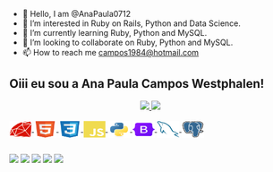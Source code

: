 - 👋 Hello, I am @AnaPaula0712
- 👀 I’m interested in Ruby on Rails, Python and Data Science.
- 🌱 I’m currently learning Ruby, Python and MySQL.
- 💞️ I’m looking to collaborate on Ruby, Python and MySQL.
- 📫 How to reach me campos1984@hotmail.com

## Oiii eu sou a Ana Paula Campos Westphalen!
<div align="center">
  <a href="https://github.com/AnaPaula0712">
  <img height="180em" src="https://github-readme-stats.vercel.app/api?username=AnaPaula0712&show_icons=true&theme=tokyonight&include_all_commits=true&count_private=true"/>
  <img height="180em" src="https://github-readme-stats.vercel.app/api/top-langs/?username=AnaPaula0712&layout=compact&langs_count=7&theme=tokyonight"/>
</div>
<div style="display: inline_block"><br>
  <img align="center" alt="Ana-Ruby" height="30" width="40" src="https://raw.githubusercontent.com/devicons/devicon/master/icons/ruby/ruby-plain.svg">
  <img align="center" alt="Ana-HTML" height="30" width="40" src="https://raw.githubusercontent.com/devicons/devicon/master/icons/html5/html5-original.svg">
  <img align="center" alt="Ana-CSS" height="30" width="40" src="https://raw.githubusercontent.com/devicons/devicon/master/icons/css3/css3-original.svg">
  <img align="center" alt="Ana-Js" height="30" width="40" src="https://raw.githubusercontent.com/devicons/devicon/master/icons/javascript/javascript-plain.svg">
  <img align="center" alt="Ana-Python" height="30" width="40" src="https://raw.githubusercontent.com/devicons/devicon/master/icons/python/python-original.svg">
  <img align="center" alt="Ana-Bootstrap" height="30" width="40" src="https://raw.githubusercontent.com/devicons/devicon/master/icons/bootstrap/bootstrap-original.svg">
  <img align="center" alt="Ana-MySQL" height="30" width="40" src="https://raw.githubusercontent.com/devicons/devicon/master/icons/mysql/mysql-original.svg">
  <img align="center" alt="Ana-PostgreSQL" height="30" width="40" src="https://raw.githubusercontent.com/devicons/devicon/master/icons/postgresql/postgresql-original.svg">
 </div>

  ##

<div>
  <a href="https://instagram.com/anapcampos1984" target="_blank"><img src="https://img.shields.io/badge/-Instagram-%23E4405F?style=for-the-badge&logo=instagram&logoColor=white" target="_blank"></a>
 	<a href="https://discord.gg/Ana Paula#9062" target="_blank"><img src="https://img.shields.io/badge/Discord-7289DA?style=for-the-badge&logo=discord&logoColor=white" target="_blank"></a>
  <a href = "mailto:campos1984@gmail.com"><img src="https://img.shields.io/badge/-Gmail-%23333?style=for-the-badge&logo=gmail&logoColor=white" target="_blank"></a>
  <a href="https://www.linkedin.com/in/ana-paula-campos-westphalen-95bb7924/" target="_blank"><img src="https://img.shields.io/badge/-LinkedIn-%230077B5?style=for-the-badge&logo=linkedin&logoColor=white" target="_blank"></a>
  <a href="https://github.com/AnaPaula0712" target="_blank"><img src="https://img.shields.io/badge/GitHub-100000?style=for-the-badge&logo=github&logoColor=whit" target="_blank"></a>
 
